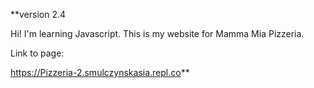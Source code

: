 **version 2.4

Hi! I'm learning Javascript. This is my website for Mamma Mia Pizzeria.

Link to page:

https://Pizzeria-2.smulczynskasia.repl.co**
